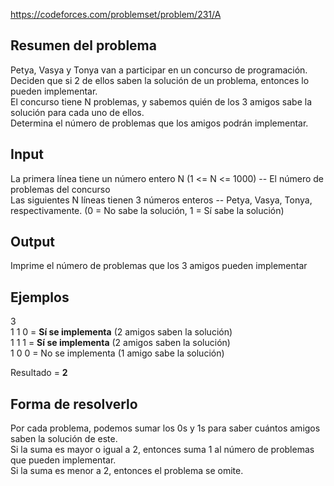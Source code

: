 https://codeforces.com/problemset/problem/231/A

## Resumen del problema
Petya, Vasya y Tonya van a participar en un concurso de programación. Deciden que si 2 de ellos saben la solución de un problema, entonces lo pueden implementar. \
El concurso tiene N problemas, y sabemos quién de los 3 amigos sabe la solución para cada uno de ellos. \
Determina el número de problemas que los amigos podrán implementar.

## Input
La primera línea tiene un número entero N (1 <= N <= 1000) -- El número de problemas del concurso \
Las siguientes N líneas tienen 3 números enteros -- Petya, Vasya, Tonya, respectivamente. (0 = No sabe la solución, 1 = Sí sabe la solución)

## Output
Imprime el número de problemas que los 3 amigos pueden implementar

## Ejemplos
3 \
1 1 0 = **Sí se implementa** (2 amigos saben la solución) \
1 1 1 = **Sí se implementa** (2 amigos saben la solución) \
1 0 0 = No se implementa (1 amigo sabe la solución)

Resultado = **2**

## Forma de resolverlo
Por cada problema, podemos sumar los 0s y 1s para saber cuántos amigos saben la solución de este. \
Si la suma es mayor o igual a 2, entonces suma 1 al número de problemas que pueden implementar. \
Si la suma es menor a 2, entonces el problema se omite.


